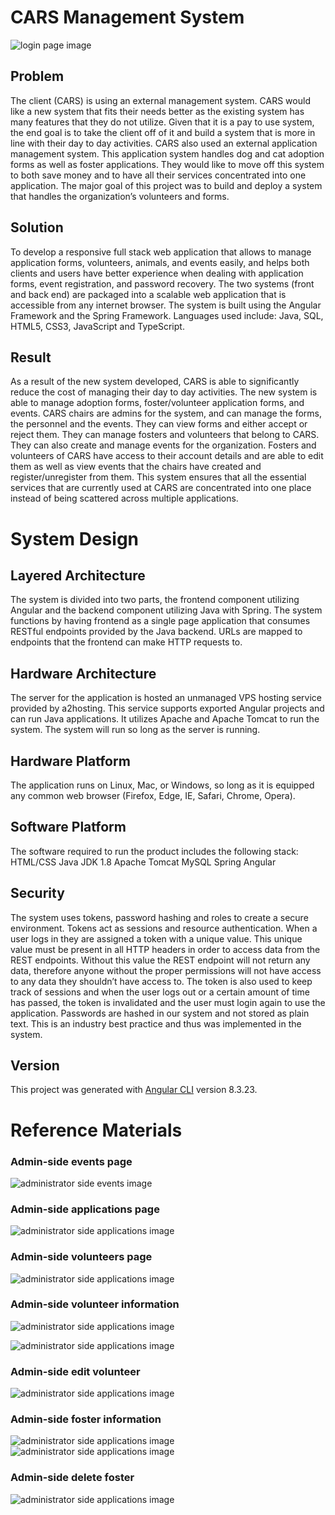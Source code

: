 # CARS Management System
![login page image](images/Login-Page-1.1.jpg)

  ## Problem
The client (CARS) is using an external management system. CARS would like a new system that fits their needs better as the existing system has many features that they do not utilize. Given that it is a pay to use system, the end goal is to take the client off of it and build a system that is more in line with their day to day activities. 
CARS also used an external application management system. This application system handles dog and cat adoption forms as well as foster applications. They would like to move off this system to both save money and to have all their services concentrated into one application. 
The major goal of this project was to build and deploy a system that handles the organization’s volunteers and forms.

  ## Solution
To develop a responsive full stack web application that allows to manage application forms, volunteers, animals, and events easily, and helps both clients and users have better experience when dealing with application forms, event registration, and password recovery.
The two systems (front and back end) are packaged into a scalable web application that is accessible from any internet browser. The system is built using the Angular Framework and the Spring Framework. Languages used include: Java, SQL, HTML5, CSS3, JavaScript and TypeScript.
  
  ## Result
As a result of the new system developed, CARS is able to significantly reduce the cost of managing their day to day activities. The new system is able to manage adoption forms, foster/volunteer application forms, and events. CARS chairs are admins for the system, and can manage the forms, the personnel and the events. They can view forms and either accept or reject them. They can manage fosters and volunteers that belong to CARS. They can also create and manage events for the organization. Fosters and volunteers of CARS have access to their account details and are able to edit them as well as view events that the chairs have created and register/unregister from them. This system ensures that all the essential services that are currently used at CARS are concentrated into one place instead of being scattered across multiple applications. 

# System Design

## Layered Architecture
The system is divided into two parts, the frontend component utilizing Angular and the backend component utilizing Java with Spring. The system functions by having frontend as a single page application that consumes RESTful endpoints provided by the Java backend. URLs are mapped to endpoints that the frontend can make HTTP requests to. 

## Hardware Architecture
The server for the application is hosted an unmanaged VPS hosting service provided by a2hosting. This service supports exported Angular projects and can run Java applications. It utilizes Apache and Apache Tomcat to run the system. The system will run so long as the server is running.

## Hardware Platform
The application runs on Linux, Mac, or Windows, so long as it is equipped any common web browser (Firefox, Edge, IE, Safari, Chrome, Opera).

## Software Platform
The software required to run the product includes the following stack:
HTML/CSS
Java JDK 1.8
Apache Tomcat
MySQL
Spring
Angular

## Security
The system uses tokens, password hashing and roles to create a secure environment. Tokens act as sessions and resource authentication. When a user logs in they are assigned a token with a unique value. This unique value must be present in all HTTP headers in order to access data from the REST endpoints. Without this value the REST endpoint will not return any data, therefore anyone without the proper permissions will not have access to any data they shouldn’t have access to. The token is also used to keep track of sessions and when the user logs out or a certain amount of time has passed, the token is invalidated and the user must login again to use the application. Passwords are hashed in our system and not stored as plain text. This is an industry best practice and thus was implemented in the system.


## Version

This project was generated with [Angular CLI](https://github.com/angular/angular-cli) version 8.3.23.

# Reference Materials
### Admin-side events page
![administrator side events image](images/Admin-Side-Events.jpg)

### Admin-side applications page
![administrator side applications image](images/Admin-Side-Applications.jpg)

### Admin-side volunteers page
![administrator side applications image](images/Admin-Side-Volunteers.jpg)

### Admin-side volunteer information
![administrator side applications image](images/Admin-Side-Volunteer-Information-Page-Top.jpg)

![administrator side applications image](images/Admin-Side-Volunteer-Information-Page-Bottom.jpg)

### Admin-side edit volunteer
![administrator side applications image](images/Admin-Side-Volunteer-Edit.jpg)

### Admin-side foster information
![administrator side applications image](images/Admin-Side-Foster-Information.jpg)
![administrator side applications image](images/Admin-Side-Foster-Information-Page-Bottom.jpg)

### Admin-side delete foster
![administrator side applications image](images/Admin-Side-Delete-Foster.jpg)

